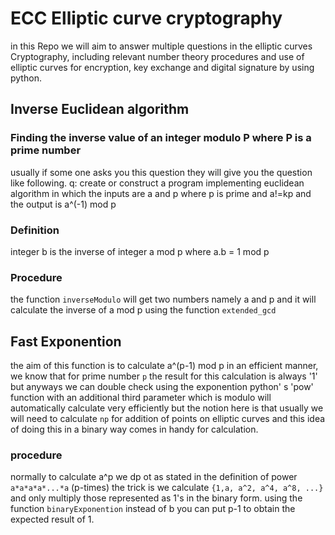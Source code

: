 # ECC Elliptic curve cryptography 
in this Repo we will aim to answer multiple questions in the elliptic curves Cryptography, including relevant number theory procedures and use of elliptic curves for encryption, key exchange and digital signature by using python. 

## Inverse Euclidean algorithm 
### Finding the inverse value of an integer modulo P where P is a prime number
usually if some one asks you this question they will give you the question like following.
q: create or construct a program implementing euclidean algorithm in which the inputs are a and p where p is prime and a!=kp and the output is a^(-1) mod p
### Definition 
integer b is the inverse of integer a mod p where a.b = 1 mod p 
### Procedure 
the function `inverseModulo` will get two numbers namely a and p and it will calculate the inverse of a mod p using the function `extended_gcd`

## Fast Exponention
the aim of this function is to calculate a^(p-1) mod p in an efficient manner, we know that for prime number `p` the result for this calculation is always '1' but anyways we can double check using the exponention python' s 'pow' function with an additional third parameter which is modulo will automatically calculate very efficiently but the notion here is that usually we will need to calculate `np` for addition of points on elliptic curves and this idea of doing this in a binary way comes in handy for calculation.
### procedure 
normally to calculate a^p we dp ot as stated in the definition of power `a*a*a*a*...*a` (p-times) the trick is we calculate `{1,a, a^2, a^4, a^8, ...}` and only multiply those represented as 1's in the binary form. using the function `binaryExponention` instead of b you can put p-1 to obtain the expected result of 1. 

